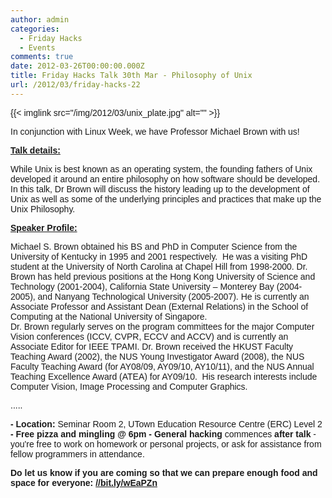 ```yaml
---
author: admin
categories:
  - Friday Hacks
  - Events
comments: true
date: 2012-03-26T00:00:00.000Z
title: Friday Hacks Talk 30th Mar - Philosophy of Unix
url: /2012/03/friday-hacks-22
---
```


<span style="font-family: arial,helvetica,sans-serif;">{{< imglink src="/img/2012/03/unix_plate.jpg" alt="" >}}
</span>

<div></div>
<div>
<div><p><span style="font-family: arial,helvetica,sans-serif;">In conjunction with Linux Week, we have Professor Michael Brown with us!</span></div>
<div></div>
</div>
<div>
<div><span style="font-family: arial,helvetica,sans-serif;"><span style="font-family: arial,helvetica,sans-serif;"><span><p><span style="text-decoration: underline;"><strong><span>Talk details:</span></strong></span>
</span></span></span>
<div>While Unix is best known as an operating system, the founding fathers of Unix developed it around an entire philosophy on how software should be developed. In this talk, Dr Brown will discuss the history leading up to the development of Unix as well as some of the underlying principles and practices that make up the Unix Philosophy.</div>
<div></div>
<span style="font-family: arial,helvetica,sans-serif;"><span>
</span></span>

</div>
</div>
<span style="font-family: arial,helvetica,sans-serif;"><p><strong><span style="text-decoration: underline;"><span>Speaker Profile:</span></span></strong>
</span>
<div>
<div>
<div>Michael S. Brown obtained his BS and PhD in Computer Science from the University of Kentucky in 1995 and 2001 respectively.  He was a visiting PhD student at the University of North Carolina at Chapel Hill from 1998-2000. Dr. Brown has held previous positions at the Hong Kong University of Science and Technology (2001-2004), California State University – Monterey Bay (2004-2005), and Nanyang Technological University (2005-2007). He is currently an Associate Professor and Assistant Dean (External Relations) in the School of Computing at the National University of Singapore.</div>
<div></div>
<div>Dr. Brown regularly serves on the program committees for the major Computer Vision conferences (ICCV, CVPR, ECCV and ACCV) and is currently an Associate Editor for IEEE TPAMI. Dr. Brown received the HKUST Faculty Teaching Award (2002), the NUS Young Investigator Award (2008), the NUS Faculty Teaching Award (for AY08/09, AY09/10, AY10/11), and the NUS Annual Teaching Excellence Award (ATEA) for AY09/10.  His research interests include Computer Vision, Image Processing and Computer Graphics.</div>
</div>
<div></div>
<div><p>.....</div>
<div></div>
</div>
<div>
<div><p><span><strong>- Location</strong><strong>:</strong> Seminar Room 2, UTown Education Resource Centre (ERC) Level 2</span>
<strong>- </strong><strong>Free pizza and mingling @ 6pm</strong>
<strong>- </strong><strong>General hacking</strong> commences <strong>after talk</strong> - you're free to work on homework or personal projects, or ask for assistance from fellow programmers in attendance.
<strong>
</strong></div>
<div>
<div>
<div><strong>Do let us know if you are coming so that we can prepare enough food and space for everyone: <a href="//bit.ly/wEaPZn" target="_blank">//bit.ly/wEaPZn</a></strong></div>
</div>
<div></div>
</div>
</div>
